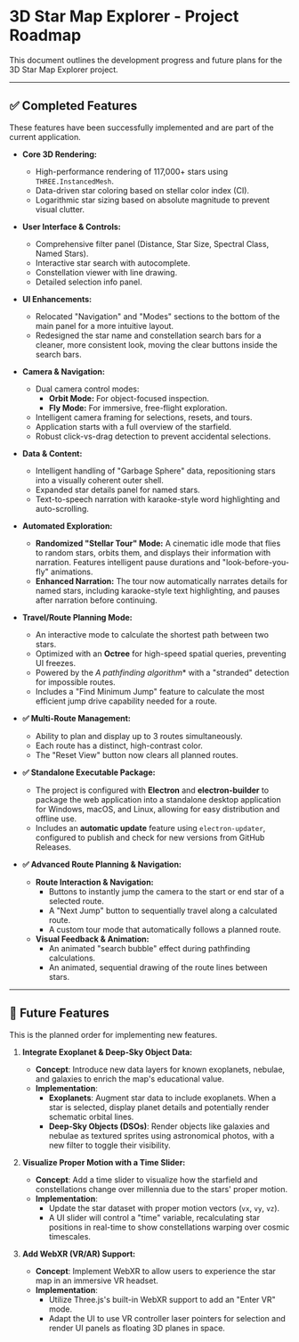 # 3D Star Map Explorer - Project Roadmap

This document outlines the development progress and future plans for the 3D Star Map Explorer project.

---

## ✅ Completed Features

These features have been successfully implemented and are part of the current application.

- **Core 3D Rendering:**
  - High-performance rendering of 117,000+ stars using `THREE.InstancedMesh`.
  - Data-driven star coloring based on stellar color index (CI).
  - Logarithmic star sizing based on absolute magnitude to prevent visual clutter.

- **User Interface & Controls:**
  - Comprehensive filter panel (Distance, Star Size, Spectral Class, Named Stars).
  - Interactive star search with autocomplete.
  - Constellation viewer with line drawing.
  - Detailed selection info panel.

- **UI Enhancements:**
  - Relocated "Navigation" and "Modes" sections to the bottom of the main panel for a more intuitive layout.
  - Redesigned the star name and constellation search bars for a cleaner, more consistent look, moving the clear buttons inside the search bars.

- **Camera & Navigation:**
  - Dual camera control modes:
    - **Orbit Mode:** For object-focused inspection.
    - **Fly Mode:** For immersive, free-flight exploration.
  - Intelligent camera framing for selections, resets, and tours.
  - Application starts with a full overview of the starfield.
  - Robust click-vs-drag detection to prevent accidental selections.

- **Data & Content:**
  - Intelligent handling of "Garbage Sphere" data, repositioning stars into a visually coherent outer shell.
  - Expanded star details panel for named stars.
  - Text-to-speech narration with karaoke-style word highlighting and auto-scrolling.

- **Automated Exploration:**
  - **Randomized "Stellar Tour" Mode:** A cinematic idle mode that flies to random stars, orbits them, and displays their information with narration. Features intelligent pause durations and "look-before-you-fly" animations.
  - **Enhanced Narration:** The tour now automatically narrates details for named stars, including karaoke-style text highlighting, and pauses after narration before continuing.

- **Travel/Route Planning Mode:**
  - An interactive mode to calculate the shortest path between two stars.
  - Optimized with an **Octree** for high-speed spatial queries, preventing UI freezes.
  - Powered by the **A* pathfinding algorithm** with a "stranded" detection for impossible routes.
  - Includes a "Find Minimum Jump" feature to calculate the most efficient jump drive capability needed for a route.

- **✅ Multi-Route Management:**
  - Ability to plan and display up to 3 routes simultaneously.
  - Each route has a distinct, high-contrast color.
  - The "Reset View" button now clears all planned routes.

- **✅ Standalone Executable Package:**
  - The project is configured with **Electron** and **electron-builder** to package the web application into a standalone desktop application for Windows, macOS, and Linux, allowing for easy distribution and offline use.
  - Includes an **automatic update** feature using `electron-updater`, configured to publish and check for new versions from GitHub Releases.

- **✅ Advanced Route Planning & Navigation:**
    - **Route Interaction & Navigation:**
        - Buttons to instantly jump the camera to the start or end star of a selected route.
        - A "Next Jump" button to sequentially travel along a calculated route.
        - A custom tour mode that automatically follows a planned route.
    - **Visual Feedback & Animation:**
        - An animated "search bubble" effect during pathfinding calculations.
        - An animated, sequential drawing of the route lines between stars.

---

## 🚀 Future Features

This is the planned order for implementing new features.

1.  **Integrate Exoplanet & Deep-Sky Object Data:**
    - **Concept**: Introduce new data layers for known exoplanets, nebulae, and galaxies to enrich the map's educational value.
    - **Implementation**:
        - **Exoplanets**: Augment star data to include exoplanets. When a star is selected, display planet details and potentially render schematic orbital lines.
        - **Deep-Sky Objects (DSOs)**: Render objects like galaxies and nebulae as textured sprites using astronomical photos, with a new filter to toggle their visibility.

2.  **Visualize Proper Motion with a Time Slider:**
    - **Concept**: Add a time slider to visualize how the starfield and constellations change over millennia due to the stars' proper motion.
    - **Implementation**:
        - Update the star dataset with proper motion vectors (`vx`, `vy`, `vz`).
        - A UI slider will control a "time" variable, recalculating star positions in real-time to show constellations warping over cosmic timescales.

3.  **Add WebXR (VR/AR) Support:**
    - **Concept**: Implement WebXR to allow users to experience the star map in an immersive VR headset.
    - **Implementation**:
        - Utilize Three.js's built-in WebXR support to add an "Enter VR" mode.
        - Adapt the UI to use VR controller laser pointers for selection and render UI panels as floating 3D planes in space.